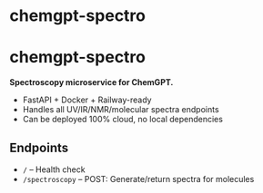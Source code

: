 # chemgpt-spectro

# chemgpt-spectro

**Spectroscopy microservice for ChemGPT.**

- FastAPI + Docker + Railway-ready
- Handles all UV/IR/NMR/molecular spectra endpoints
- Can be deployed 100% cloud, no local dependencies

## Endpoints

- `/` – Health check
- `/spectroscopy` – POST: Generate/return spectra for molecules
